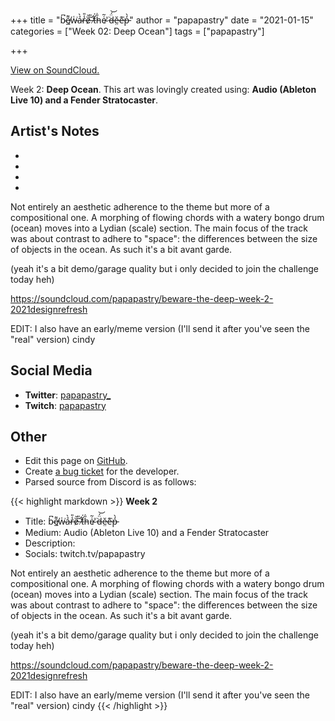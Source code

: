+++
title =       "b̴͆͘e̸̲͌w̵͑͘ả̴̀r̶̾̎ȅ̷̌ ̶̃̎t̸͋̈́h̵̎̇e̴͑͂ ̸͑̇d̶̈́͝ě̵̤e̶͊͘p̵̒̀"
author =      "papapastry"
date =        "2021-01-15"
categories =  ["Week 02: Deep Ocean"]
tags =        ["papapastry"]

+++


[View on SoundCloud.](https://soundcloud.com/papapastry/beware-the-deep-week-2-2021designrefresh)


Week 2: **Deep Ocean**. This art was lovingly created using: **Audio (Ableton Live 10) and a Fender Stratocaster**.

## Artist's Notes

- 

- 

- 
- 
Not entirely an aesthetic adherence to the theme but more of a compositional one. A morphing of flowing chords with a watery bongo drum (ocean) moves into a Lydian (scale) section. The main focus of the track was about contrast to adhere to "space": the differences between the size of objects in the ocean. As such it's a bit avant garde.

(yeah it's a bit demo/garage quality but i only decided to join the challenge today heh)

https://soundcloud.com/papapastry/beware-the-deep-week-2-2021designrefresh

EDIT: I also have an early/meme version (I'll send it after you've seen the "real" version) cindy

## Social Media

- **Twitter**: [papapastry_]()
- **Twitch**: [papapastry]()


## Other

- Edit this page on [GitHub](https://github.com/teaminkling/web-refresh/edit/main/blog/content/blog/papapastry-week-2-99c5.md).
- Create [a bug ticket](https://github.com/teaminkling/web-refresh/issues/new?assignees=&labels=bug&template=problem-report.md&title=) for the developer.
- Parsed source from Discord is as follows:

{{< highlight markdown >}}
**Week 2**

- Title: b̴͆͘e̸̲͌w̵͑͘ả̴̀r̶̾̎ȅ̷̌ ̶̃̎t̸͋̈́h̵̎̇e̴͑͂ ̸͑̇d̶̈́͝ě̵̤e̶͊͘p̵̒̀
- Medium: Audio (Ableton Live 10) and a Fender Stratocaster
- Description:
- Socials: twitch.tv/papapastry

Not entirely an aesthetic adherence to the theme but more of a compositional one. A morphing of flowing chords with a watery bongo drum (ocean) moves into a Lydian (scale) section. The main focus of the track was about contrast to adhere to "space": the differences between the size of objects in the ocean. As such it's a bit avant garde.

(yeah it's a bit demo/garage quality but i only decided to join the challenge today heh)

https://soundcloud.com/papapastry/beware-the-deep-week-2-2021designrefresh

EDIT: I also have an early/meme version (I'll send it after you've seen the "real" version) cindy
{{< /highlight >}}